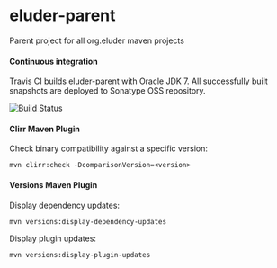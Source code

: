 eluder-parent
=============

Parent project for all org.eluder maven projects


#### Continuous integration

Travis CI builds eluder-parent with Oracle JDK 7. All successfully built snapshots are deployed to Sonatype OSS
repository.

[![Build Status](https://travis-ci.org/trautonen/eluder-parent.png)](https://travis-ci.org/trautonen/eluder-parent)


#### Clirr Maven Plugin

Check binary compatibility against a specific version:

```
mvn clirr:check -DcomparisonVersion=<version>
```


#### Versions Maven Plugin

Display dependency updates:

```
mvn versions:display-dependency-updates
```

Display plugin updates:

```
mvn versions:display-plugin-updates
```
